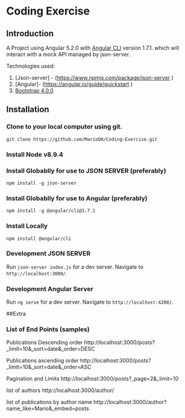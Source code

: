 #  Coding Exercise

## Introduction
A Project using ​Angular 5.2.0​ with [Angular CLI](https://github.com/angular/angular-cli) version 1.7.1. which will interact with a mock API managed 
by ​json-server​. 

Technologies used:

1. [Json-server]​ - (https://www.npmjs.com/package/json-server )
2. [Angular]​- (https://angular.io/guide/quickstart )
3. [Bootstrap 4.0.0](http://getbootstrap.com)

## Installation

### Clone to your local computer using git.
`git clone https://github.com/MarioDH/Coding-Exercise.git`

### Install Node v8.9.4

### Install Globablly for use to JSON SERVER (preferably)
`npm install -g json-server`

### Install Globablly for use to Angular (preferably)
`npm install -g @angular/cli@1.7.1`

### Install Locally
`npm install @angular/cli`

### Development JSON SERVER
Run `json-server index.js` for a dev server. Navigate to `http://localhost:3000/`.

### Development Angular Server 
Run `ng serve` for a dev server. Navigate to `http://localhost:4200/`.

##Extra

### List of End Points (samples)

Publications Descending order 
http://localhost:3000/posts?_limit=10&_sort=date&_order=DESC

Publications ascending order
http://localhost:3000/posts?_limit=10&_sort=date&_order=ASC

Pagination and Limits
http://localhost:3000/posts?_page=2&_limit=10

list of authors
http://localhost:3000/author/

list of publications by author name
http://localhost:3000/author?name_like=Mario&_embed=posts
